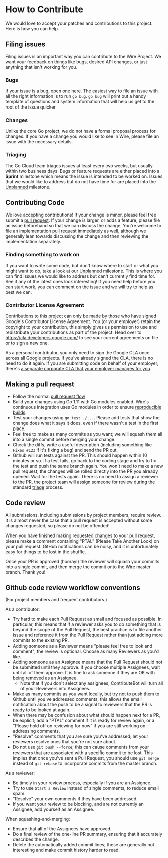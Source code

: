 # How to Contribute

We would love to accept your patches and contributions to this project. Here is
how you can help.

## Filing issues

Filing issues is an important way you can contribute to the Wire Project. We
want your feedback on things like bugs, desired API changes, or just anything
that isn't working for you.

### Bugs

If your issue is a bug, open one
[here](https://github.com/dbsheet/wire/issues/new). The easiest way to file an
issue with all the right information is to run `go bug`. `go bug` will print out
a handy template of questions and system information that will help us get to
the root of the issue quicker.

### Changes

Unlike the core Go project, we do not have a formal proposal process for
changes. If you have a change you would like to see in Wire, please file an
issue with the necessary details.

### Triaging

The Go Cloud team triages issues at least every two weeks, but usually within
two business days. Bugs or feature requests are either placed into a **Sprint**
milestone which means the issue is intended to be worked on. Issues that we
would like to address but do not have time for are placed into the [Unplanned][]
milestone.

[Unplanned]: https://github.com/dbsheet/wire/milestone/1

## Contributing Code

We love accepting contributions! If your change is minor, please feel free
submit a [pull request](https://help.github.com/articles/about-pull-requests/).
If your change is larger, or adds a feature, please file an issue beforehand so
that we can discuss the change. You're welcome to file an implementation pull
request immediately as well, although we generally lean towards discussing the
change and then reviewing the implementation separately.

### Finding something to work on

If you want to write some code, but don't know where to start or what you might
want to do, take a look at our [Unplanned][] milestone. This is where you can
find issues we would like to address but can't currently find time for. See if
any of the latest ones look interesting! If you need help before you can start
work, you can comment on the issue and we will try to help as best we can.

### Contributor License Agreement

Contributions to this project can only be made by those who have signed Google's
Contributor License Agreement. You (or your employer) retain the copyright to
your contribution, this simply gives us permission to use and redistribute your
contributions as part of the project. Head over to
<https://cla.developers.google.com/> to see your current agreements on file or
to sign a new one.

As a personal contributor, you only need to sign the Google CLA once across all
Google projects. If you've already signed the CLA, there is no need to do it
again. If you are submitting code on behalf of your employer, there's
[a separate corporate CLA that your employer manages for you](https://opensource.google.com/docs/cla/#external-contributors).

## Making a pull request

*   Follow the normal
    [pull request flow](https://help.github.com/articles/creating-a-pull-request/)
*   Build your changes using Go 1.11 with Go modules enabled. Wire's continuous
    integration uses Go modules in order to ensure
    [reproducible builds](https://research.swtch.com/vgo-repro).
*   Test your changes using `go test ./...`. Please add tests that show the
    change does what it says it does, even if there wasn't a test in the first
    place.
*   Feel free to make as many commits as you want; we will squash them all into
    a single commit before merging your change.
*   Check the diffs, write a useful description (including something like
    `Fixes #123` if it's fixing a bug) and send the PR out.
*   Github will run tests against the PR. This should
    happen within 10 minutes or so. If a test fails, go back to the coding stage
    and try to fix the test and push the same branch again. You won't need to
    make a new pull request, the changes will be rolled directly into the PR you
    already opened. Wait for the tests again. There is no need to assign a reviewer
    to the PR, the project team will assign someone for review during the
    standard [triage](#triaging) process.

## Code review

All submissions, including submissions by project members, require review. It is
almost never the case that a pull request is accepted without some changes
requested, so please do not be offended!

When you have finished making requested changes to your pull request, please
make a comment containing "PTAL" (Please Take Another Look) on your pull
request. GitHub notifications can be noisy, and it is unfortunately easy for
things to be lost in the shuffle.

Once your PR is approved (hooray!) the reviewer will squash your commits into a
single commit, and then merge the commit onto the Wire master branch. Thank you!

## Github code review workflow conventions

(For project members and frequent contributors.)

As a contributor:

-   Try hard to make each Pull Request as small and focused as possible. In
    particular, this means that if a reviewer asks you to do something that is
    beyond the scope of the Pull Request, the best practice is to file another
    issue and reference it from the Pull Request rather than just adding more
    commits to the existing PR.
-   Adding someone as a Reviewer means "please feel free to look and comment";
    the review is optional. Choose as many Reviewers as you'd like.
-   Adding someone as an Assignee means that the Pull Request should not be
    submitted until they approve. If you choose multiple Assignees, wait until
    all of them approve. It is fine to ask someone if they are OK with being
    removed as an Assignee.
    -   Note that if you don't select any assignees, ContributeBot will turn all
        of your Reviewers into Assignees.
-   Make as many commits as you want locally, but try not to push them to Github
    until you've addressed comments; this allows the email notification about
    the push to be a signal to reviewers that the PR is ready to be looked at
    again.
-   When there may be confusion about what should happen next for a PR, be
    explicit; add a "PTAL" comment if it is ready for review again, or a "Please
    hold off on reviewing for now" if you are still working on addressing
    comments.
-   "Resolve" comments that you are sure you've addressed; let your reviewers
    resolve ones that you're not sure about.
-   Do not use `git push --force`; this can cause comments from your reviewers
    that are associated with a specific commit to be lost. This implies that
    once you've sent a Pull Request, you should use `git merge` instead of `git
    rebase` to incorporate commits from the master branch.

As a reviewer:

-   Be timely in your review process, especially if you are an Assignee.
-   Try to use `Start a Review` instead of single comments, to reduce email
    spam.
-   "Resolve" your own comments if they have been addressed.
-   If you want your review to be blocking, and are not currently an Assignee,
    add yourself as an Assignee.

When squashing-and-merging:

-   Ensure that **all** of the Assignees have approved.
-   Do a final review of the one-line PR summary, ensuring that it accurately
    describes the change.
-   Delete the automatically added commit lines; these are generally not
    interesting and make commit history harder to read.
